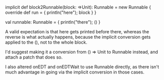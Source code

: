 implicit def block2Runnable(block: =>Unit): Runnable = new Runnable {
  override def run = { println("here"); block }
}

val runnable: Runnable = { println("there"); () }

A valid expectation is that here gets printed before there, whereas the reverse is what actually happens, because the implicit conversion gets applied to the (), not to the whole block.

I'd suggest making it a conversion from () => Unit to Runnable instead, and attach a patch that does so.

I also altered onEDT and onEDTWait to use Runnable directly, as there isn't much advantage in going via the implicit conversion in those cases.


